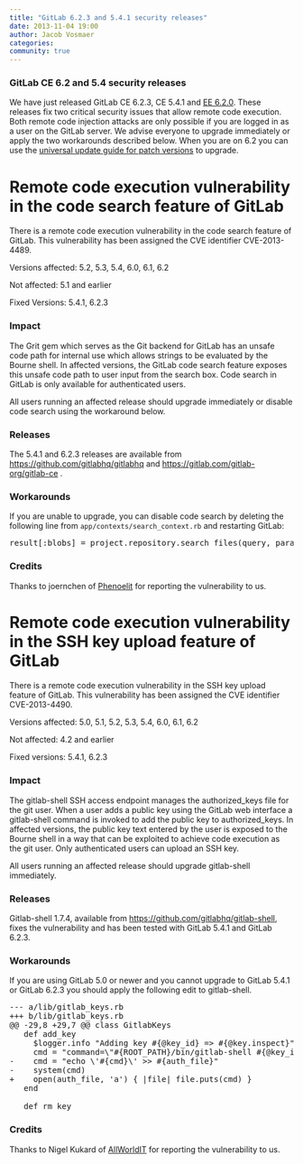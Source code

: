 ```yaml
---
title: "GitLab 6.2.3 and 5.4.1 security releases"
date: 2013-11-04 19:00
author: Jacob Vosmaer
categories:
community: true
---
```

### GitLab CE 6.2 and 5.4 security releases

We have just released GitLab CE 6.2.3, CE 5.4.1 and [EE 6.2.0](http://www.gitlab.com/2013/11/04/gitlab-ee-6-2-security-release/). 
These releases fix two critical security issues that allow remote code execution. 
Both remote code injection attacks are only possible if you are logged in as a user on the GitLab server.
We advise everyone to upgrade immediately or apply the two workarounds described below.
When you are on 6.2 you can use the [universal update guide for patch versions](https://github.com/gitlabhq/gitlabhq/blob/master/doc/update/patch_versions.md) to upgrade.

<!--more-->

# Remote code execution vulnerability in the code search feature of GitLab

There is a remote code execution vulnerability in the code search feature of GitLab. This vulnerability has been assigned the CVE identifier CVE-2013-4489.

Versions affected: 5.2, 5.3, 5.4, 6.0, 6.1, 6.2

Not affected: 5.1 and earlier

Fixed Versions: 5.4.1, 6.2.3

### Impact
The Grit gem which serves as the Git backend for GitLab has an unsafe code path for internal use which allows strings to be evaluated by the Bourne shell. In affected versions, the GitLab code search feature exposes this unsafe code path to user input from the search box. Code search in GitLab is only available for authenticated users.

All users running an affected release should upgrade immediately or disable code search using the workaround below.

### Releases
The 5.4.1 and 6.2.3 releases are available from https://github.com/gitlabhq/gitlabhq and https://gitlab.com/gitlab-org/gitlab-ce .

### Workarounds
If you are unable to upgrade, you can disable code search by deleting the following line from `app/contexts/search_context.rb` and restarting GitLab:

<pre>
result[:blobs] = project.repository.search_files(query, params[:repository_ref]) unless project.empty_repo?
</pre>

### Credits
Thanks to joernchen of [Phenoelit](http://www.phenoelit.org/) for reporting the vulnerability to us.

# Remote code execution vulnerability in the SSH key upload feature of GitLab

There is a remote code execution vulnerability in the SSH key upload feature of GitLab. This vulnerability has been assigned the CVE identifier CVE-2013-4490.

Versions affected: 5.0, 5.1, 5.2, 5.3, 5.4, 6.0, 6.1, 6.2

Not affected: 4.2 and earlier

Fixed versions: 5.4.1, 6.2.3

### Impact
The gitlab-shell SSH access endpoint manages the authorized_keys file for the git user. When a user adds a public key using the GitLab web interface a gitlab-shell command is invoked to add the public key to authorized_keys. In affected versions, the public key text entered by the user is exposed to the Bourne shell in a way that can be exploited to achieve code execution as the git user. Only authenticated users can upload an SSH key.

All users running an affected release should upgrade gitlab-shell immediately.

### Releases
Gitlab-shell 1.7.4, available from https://github.com/gitlabhq/gitlab-shell, fixes the vulnerability and has been tested with GitLab 5.4.1 and GitLab 6.2.3.

### Workarounds
If you are using GitLab 5.0 or newer and you cannot upgrade to GitLab 5.4.1 or GitLab 6.2.3 you should apply the following edit to gitlab-shell.

<pre>
--- a/lib/gitlab_keys.rb
+++ b/lib/gitlab_keys.rb
@@ -29,8 +29,7 @@ class GitlabKeys
   def add_key
     $logger.info "Adding key #{@key_id} => #{@key.inspect}"
     cmd = "command=\"#{ROOT_PATH}/bin/gitlab-shell #{@key_id}\",no-port-forwarding,no-X11-forwarding,no-agent-forwarding,no-pty #{@key}"
-    cmd = "echo \'#{cmd}\' >> #{auth_file}"
-    system(cmd)
+    open(auth_file, 'a') { |file| file.puts(cmd) }
   end
 
   def rm_key
</pre>

### Credits
Thanks to Nigel Kukard of [AllWorldIT](http://www.allworldit.com/) for reporting the vulnerability to us.
